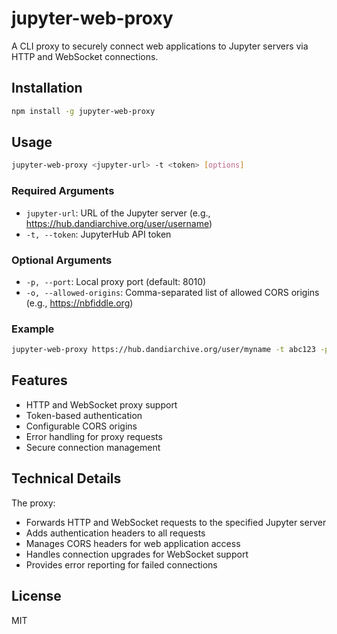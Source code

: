 # jupyter-web-proxy

A CLI proxy to securely connect web applications to Jupyter servers via HTTP and WebSocket connections.

## Installation

```bash
npm install -g jupyter-web-proxy
```

## Usage

```bash
jupyter-web-proxy <jupyter-url> -t <token> [options]
```

### Required Arguments

- `jupyter-url`: URL of the Jupyter server (e.g., https://hub.dandiarchive.org/user/username)
- `-t, --token`: JupyterHub API token

### Optional Arguments

- `-p, --port`: Local proxy port (default: 8010)
- `-o, --allowed-origins`: Comma-separated list of allowed CORS origins (e.g., https://nbfiddle.org)

### Example

```bash
jupyter-web-proxy https://hub.dandiarchive.org/user/myname -t abc123 -p 8020 -o https://nbfiddle.org
```

## Features

- HTTP and WebSocket proxy support
- Token-based authentication
- Configurable CORS origins
- Error handling for proxy requests
- Secure connection management

## Technical Details

The proxy:
- Forwards HTTP and WebSocket requests to the specified Jupyter server
- Adds authentication headers to all requests
- Manages CORS headers for web application access
- Handles connection upgrades for WebSocket support
- Provides error reporting for failed connections

## License

MIT
